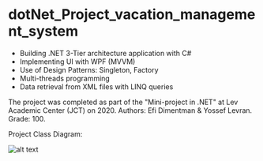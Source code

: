 # dotNet_Project_vacation_management_system

-	Building .NET 3-Tier architecture application with C#
-	Implementing UI with WPF (MVVM)
-	Use of Design Patterns: Singleton, Factory
-	Multi-threads programming
-	Data retrieval from XML files with LINQ queries 

The project was completed as part of the "Mini-project in .NET" at Lev Academic Center (JCT) on 2020. Authors: Efi Dimentman & Yossef Levran. Grade: 100.

Project Class Diagram:

![alt text](https://github.com/Ylevran/dotNet_Project_vacation_management_system/blob/master/UML.jpg?raw=true)
